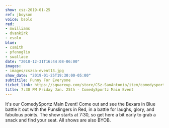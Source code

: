 ```yaml
---
show: csz-2019-01-25
ref: jboyson
voice: bsolo
red:
- mwilliams
- dvankirk
- esolo
blue:
- csmith
- pfenoglio
- swallace
date: "2018-12-31T16:44:08-06:00"
images:
- images/cszsa-event13.jpg
show_date: "2019-01-25T19:30:00-05:00"
subtitile: Funny For Everyone
ticket_link: https://squareup.com/store/CSz-SanAntonio/item/comedysportz-friday-night-22
title: 7:30 PM Friday Jan. 25th - ComedySportz Main Event
---
```


It's our ComedySportz Main Event! Come out and see the Bexars in Blue battle it out with the Punslingers in Red, in a battle for laughs, glory, and fabulous points. The show starts at 7:30, so get here a bit early to grab a snack and find your seat. All shows are also BYOB.
